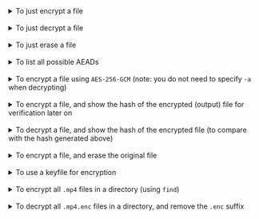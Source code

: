 <details>
<summary>To just encrypt a file</summary>
<br>
<code>dexios -e test.txt test.enc</code>
</details>
<br>
<details>
<summary>To just decrypt a file</summary>
<br>
<code>dexios -d test.enc test.txt</code>
</details>
<br>
<details>
<summary>To just erase a file</summary>
<br>
<code>dexios erase test.txt</code>
</details>
<br>
<details>
<summary>To list all possible AEADs</summary>
<br>
<code>dexios list aead</code>
</details>
<br>
<details>
<summary>To encrypt a file using <code>AES-256-GCM</code> (note: you do not need to specify <code>-a</code> when decrypting)</summary>
<br>
<code>dexios -ea2 test.txt test.enc</code>
</details>
<br>
<details>
<summary>To encrypt a file, and show the hash of the encrypted (output) file for verification later on</summary>
<br>
<code>dexios -eH test.txt test.enc</code>
</details>
<br>
<details>
<summary>To decrypt a file, and show the hash of the encrypted file (to compare with the hash generated above)</summary>
<br>
<code>dexios -dH test.enc test.txt</code>
</details>
<br>
<details>
<summary>To encrypt a file, and erase the original file</summary>
<br>
<code>dexios -e --erase test.txt test.enc</code>
</details>
<br>
<details>
<summary>To use a keyfile for encryption</summary>
<br>
<code>dexios -ek keyfile test.txt test.enc</code>
</details>
<br>
<details>
<summary>To encrypt all <code>.mp4</code> files in a directory (using <code>find</code>)</summary>
<br>
Remove `-maxdepth 1` to make this run recursively
<br>
<br>
<code>find *.mp4 -type f -maxdepth 1 -exec dexios -eyk keyfile {} {}.enc \;</code>
</details>
<br>
<details>
<summary>To decrypt all <code>.mp4.enc</code> files in a directory, and remove the <code>.enc</code> suffix</summary>
<br>
<code>find . -type f -iname "*.mp4.enc" -exec sh -c 'dexios -dk keyfile "$0" "${0%.enc}"' {} \;</code>
</details>